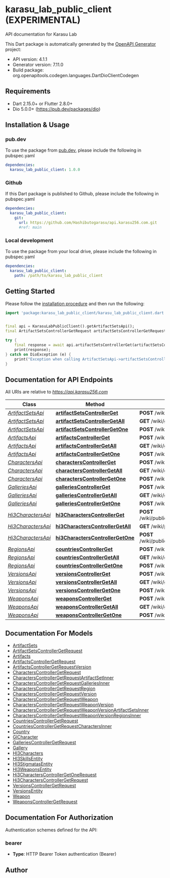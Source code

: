 # karasu_lab_public_client (EXPERIMENTAL)
API documentation for Karasu Lab

This Dart package is automatically generated by the [OpenAPI Generator](https://openapi-generator.tech) project:

- API version: 4.1.1
- Generator version: 7.11.0
- Build package: org.openapitools.codegen.languages.DartDioClientCodegen

## Requirements

* Dart 2.15.0+ or Flutter 2.8.0+
* Dio 5.0.0+ (https://pub.dev/packages/dio)

## Installation & Usage

### pub.dev
To use the package from [pub.dev](https://pub.dev), please include the following in pubspec.yaml
```yaml
dependencies:
  karasu_lab_public_client: 1.0.0
```

### Github
If this Dart package is published to Github, please include the following in pubspec.yaml
```yaml
dependencies:
  karasu_lab_public_client:
    git:
      url: https://github.com/Hashibutogarasu/api.karasu256.com.git
      #ref: main
```

### Local development
To use the package from your local drive, please include the following in pubspec.yaml
```yaml
dependencies:
  karasu_lab_public_client:
    path: /path/to/karasu_lab_public_client
```

## Getting Started

Please follow the [installation procedure](#installation--usage) and then run the following:

```dart
import 'package:karasu_lab_public_client/karasu_lab_public_client.dart';


final api = KarasuLabPublicClient().getArtifactSetsApi();
final ArtifactSetsControllerGetRequest artifactSetsControllerGetRequest = ; // ArtifactSetsControllerGetRequest | 

try {
    final response = await api.artifactSetsControllerGet(artifactSetsControllerGetRequest);
    print(response);
} catch on DioException (e) {
    print("Exception when calling ArtifactSetsApi->artifactSetsControllerGet: $e\n");
}

```

## Documentation for API Endpoints

All URIs are relative to *https://api.karasu256.com*

Class | Method | HTTP request | Description
------------ | ------------- | ------------- | -------------
[*ArtifactSetsApi*](doc/ArtifactSetsApi.md) | [**artifactSetsControllerGet**](doc/ArtifactSetsApi.md#artifactsetscontrollerget) | **POST** /wiki/genshin/artifact-sets/get | 
[*ArtifactSetsApi*](doc/ArtifactSetsApi.md) | [**artifactSetsControllerGetAll**](doc/ArtifactSetsApi.md#artifactsetscontrollergetall) | **GET** /wiki/genshin/artifact-sets | 
[*ArtifactSetsApi*](doc/ArtifactSetsApi.md) | [**artifactSetsControllerGetOne**](doc/ArtifactSetsApi.md#artifactsetscontrollergetone) | **POST** /wiki/genshin/artifact-sets/getOne | 
[*ArtifactsApi*](doc/ArtifactsApi.md) | [**artifactsControllerGet**](doc/ArtifactsApi.md#artifactscontrollerget) | **POST** /wiki/genshin/artifacts/get | 
[*ArtifactsApi*](doc/ArtifactsApi.md) | [**artifactsControllerGetAll**](doc/ArtifactsApi.md#artifactscontrollergetall) | **GET** /wiki/genshin/artifacts | 
[*ArtifactsApi*](doc/ArtifactsApi.md) | [**artifactsControllerGetOne**](doc/ArtifactsApi.md#artifactscontrollergetone) | **POST** /wiki/genshin/artifacts/getOne | 
[*CharactersApi*](doc/CharactersApi.md) | [**charactersControllerGet**](doc/CharactersApi.md#characterscontrollerget) | **POST** /wiki/genshin/characters/get | 
[*CharactersApi*](doc/CharactersApi.md) | [**charactersControllerGetAll**](doc/CharactersApi.md#characterscontrollergetall) | **GET** /wiki/genshin/characters | 
[*CharactersApi*](doc/CharactersApi.md) | [**charactersControllerGetOne**](doc/CharactersApi.md#characterscontrollergetone) | **POST** /wiki/genshin/characters/getOne | 
[*GalleriesApi*](doc/GalleriesApi.md) | [**galleriesControllerGet**](doc/GalleriesApi.md#galleriescontrollerget) | **POST** /wiki/galleries | 
[*GalleriesApi*](doc/GalleriesApi.md) | [**galleriesControllerGetAll**](doc/GalleriesApi.md#galleriescontrollergetall) | **GET** /wiki/galleries | 
[*GalleriesApi*](doc/GalleriesApi.md) | [**galleriesControllerGetOne**](doc/GalleriesApi.md#galleriescontrollergetone) | **POST** /wiki/galleries/getOne | 
[*Hi3CharactersApi*](doc/Hi3CharactersApi.md) | [**hi3CharactersControllerGet**](doc/Hi3CharactersApi.md#hi3characterscontrollerget) | **POST** /wiki/public/honkai_impact_3rd/hi3_characters/get | 
[*Hi3CharactersApi*](doc/Hi3CharactersApi.md) | [**hi3CharactersControllerGetAll**](doc/Hi3CharactersApi.md#hi3characterscontrollergetall) | **GET** /wiki/public/honkai_impact_3rd/hi3_characters | 
[*Hi3CharactersApi*](doc/Hi3CharactersApi.md) | [**hi3CharactersControllerGetOne**](doc/Hi3CharactersApi.md#hi3characterscontrollergetone) | **POST** /wiki/public/honkai_impact_3rd/hi3_characters/getOne | 
[*RegionsApi*](doc/RegionsApi.md) | [**countriesControllerGet**](doc/RegionsApi.md#countriescontrollerget) | **POST** /wiki/genshin/regions/get | 
[*RegionsApi*](doc/RegionsApi.md) | [**countriesControllerGetAll**](doc/RegionsApi.md#countriescontrollergetall) | **GET** /wiki/genshin/regions | 
[*RegionsApi*](doc/RegionsApi.md) | [**countriesControllerGetOne**](doc/RegionsApi.md#countriescontrollergetone) | **POST** /wiki/genshin/regions/getOne | 
[*VersionsApi*](doc/VersionsApi.md) | [**versionsControllerGet**](doc/VersionsApi.md#versionscontrollerget) | **POST** /wiki/genshin/versions/get | 
[*VersionsApi*](doc/VersionsApi.md) | [**versionsControllerGetAll**](doc/VersionsApi.md#versionscontrollergetall) | **GET** /wiki/genshin/versions | 
[*VersionsApi*](doc/VersionsApi.md) | [**versionsControllerGetOne**](doc/VersionsApi.md#versionscontrollergetone) | **POST** /wiki/genshin/versions/getOne | 
[*WeaponsApi*](doc/WeaponsApi.md) | [**weaponsControllerGet**](doc/WeaponsApi.md#weaponscontrollerget) | **POST** /wiki/genshin/weapons/get | 
[*WeaponsApi*](doc/WeaponsApi.md) | [**weaponsControllerGetAll**](doc/WeaponsApi.md#weaponscontrollergetall) | **GET** /wiki/genshin/weapons | 
[*WeaponsApi*](doc/WeaponsApi.md) | [**weaponsControllerGetOne**](doc/WeaponsApi.md#weaponscontrollergetone) | **POST** /wiki/genshin/weapons/getOne | 


## Documentation For Models

 - [ArtifactSets](doc/ArtifactSets.md)
 - [ArtifactSetsControllerGetRequest](doc/ArtifactSetsControllerGetRequest.md)
 - [Artifacts](doc/Artifacts.md)
 - [ArtifactsControllerGetRequest](doc/ArtifactsControllerGetRequest.md)
 - [ArtifactsControllerGetRequestVersion](doc/ArtifactsControllerGetRequestVersion.md)
 - [CharactersControllerGetRequest](doc/CharactersControllerGetRequest.md)
 - [CharactersControllerGetRequestArtifactSetInner](doc/CharactersControllerGetRequestArtifactSetInner.md)
 - [CharactersControllerGetRequestGalleriesInner](doc/CharactersControllerGetRequestGalleriesInner.md)
 - [CharactersControllerGetRequestRegion](doc/CharactersControllerGetRequestRegion.md)
 - [CharactersControllerGetRequestVersion](doc/CharactersControllerGetRequestVersion.md)
 - [CharactersControllerGetRequestWeapon](doc/CharactersControllerGetRequestWeapon.md)
 - [CharactersControllerGetRequestWeaponVersion](doc/CharactersControllerGetRequestWeaponVersion.md)
 - [CharactersControllerGetRequestWeaponVersionArtifactSetsInner](doc/CharactersControllerGetRequestWeaponVersionArtifactSetsInner.md)
 - [CharactersControllerGetRequestWeaponVersionRegionsInner](doc/CharactersControllerGetRequestWeaponVersionRegionsInner.md)
 - [CountriesControllerGetRequest](doc/CountriesControllerGetRequest.md)
 - [CountriesControllerGetRequestCharactersInner](doc/CountriesControllerGetRequestCharactersInner.md)
 - [Country](doc/Country.md)
 - [GICharacter](doc/GICharacter.md)
 - [GalleriesControllerGetRequest](doc/GalleriesControllerGetRequest.md)
 - [Gallery](doc/Gallery.md)
 - [HI3Characters](doc/HI3Characters.md)
 - [HI3SkillsEntity](doc/HI3SkillsEntity.md)
 - [HI3StigmatasEntity](doc/HI3StigmatasEntity.md)
 - [HI3WeaponsEntity](doc/HI3WeaponsEntity.md)
 - [Hi3CharactersControllerGetOneRequest](doc/Hi3CharactersControllerGetOneRequest.md)
 - [Hi3CharactersControllerGetRequest](doc/Hi3CharactersControllerGetRequest.md)
 - [VersionsControllerGetRequest](doc/VersionsControllerGetRequest.md)
 - [VersionsEntity](doc/VersionsEntity.md)
 - [Weapon](doc/Weapon.md)
 - [WeaponsControllerGetRequest](doc/WeaponsControllerGetRequest.md)


## Documentation For Authorization


Authentication schemes defined for the API:
### bearer

- **Type**: HTTP Bearer Token authentication (Bearer)


## Author



